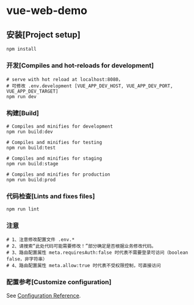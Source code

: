 # vue-web-demo

## 安装[Project setup]
```
npm install
```

### 开发[Compiles and hot-reloads for development]
```shell
# serve with hot reload at localhost:8080，
# 可修改 .env.development [VUE_APP_DEV_HOST, VUE_APP_DEV_PORT, VUE_APP_DEV_TARGET]
npm run dev
```

### 构建[Build]
```shell
# Compiles and minifies for development
npm run build:dev

# Compiles and minifies for testing
npm run build:test

# Compiles and minifies for staging
npm run build:stage

# Compiles and minifies for production
npm run build:prod
```

### 代码检查[Lints and fixes files]

```shell
npm run lint
```

### 注意

```shell
# 1、注意修改配置文件 .env.*
# 2、请搜索“此处代码可能需要修改！”部分确定是否根据业务修改代码。
# 3、路由配置属性 meta.requiresAuth:false 时代表不需要登录可访问（boolean false，非字符串）
# 4、路由配置属性 meta.allow:true 时代表不受权限控制，可直接访问
```

### 配置参考[Customize configuration]

See [Configuration Reference](https://cli.vuejs.org/config/).
